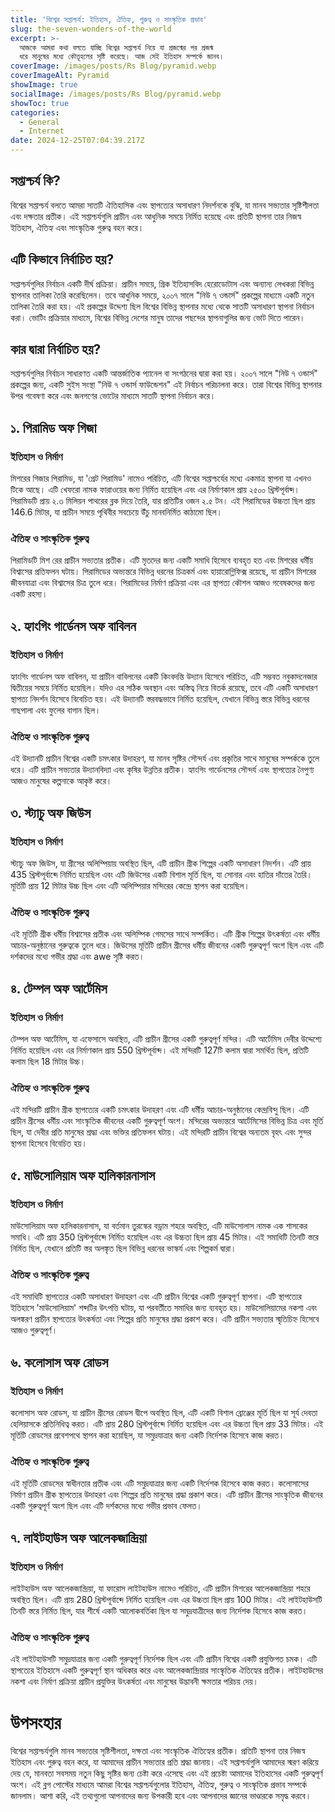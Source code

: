 ```yaml
---
title: 'বিশ্বের সপ্তাশ্চর্য: ইতিহাস, ঐতিহ্য, গুরুত্ব ও সাংস্কৃতিক প্রভাব'
slug: the-seven-wonders-of-the-world
excerpt: >-
  আজকে আমরা কথা বলতে যাচ্ছি বিশ্বের সপ্তাশ্চর্য নিয়ে যা প্রজন্মের পর প্রজন্ম
  ধরে মানুষের মধ্যে কৌতূহলের সৃষ্টি করেছে। আজ সেই ইতিহাস সম্পর্কে জানব।
coverImage: /images/posts/Rs Blog/pyramid.webp
coverImageAlt: Pyramid
showImage: true
socialImage: /images/posts/Rs Blog/pyramid.webp
showToc: true
categories:
  - General
  - Internet
date: 2024-12-25T07:04:39.217Z
---
```


## সপ্তাশ্চর্য কি?

বিশ্বের সপ্তাশ্চর্য বলতে আমরা সাতটি ঐতিহাসিক এবং স্থাপত্যের অসাধারণ নিদর্শনকে বুঝি, যা মানব সভ্যতার সৃষ্টিশীলতা এবং দক্ষতার প্রতীক। এই সপ্তাশ্চর্যগুলি প্রাচীন এবং আধুনিক সময়ে নির্মিত হয়েছে এবং প্রতিটি স্থাপনা তার নিজস্ব ইতিহাস, ঐতিহ্য এবং সাংস্কৃতিক গুরুত্ব বহন করে।

## এটি কিভাবে নির্বাচিত হয়?

সপ্তাশ্চর্যগুলির নির্বাচন একটি দীর্ঘ প্রক্রিয়া। প্রাচীন সময়ে, গ্রিক ইতিহাসবিদ হেরোডোটাস এবং অন্যান্য লেখকরা বিভিন্ন স্থাপনার তালিকা তৈরি করেছিলেন। তবে আধুনিক সময়ে, ২০০৭ সালে "নিউ ৭ ওন্ডার্স" প্রকল্পের মাধ্যমে একটি নতুন তালিকা তৈরি করা হয়। এই প্রকল্পের উদ্দেশ্য ছিল বিশ্বের বিভিন্ন স্থাপনার মধ্যে থেকে সাতটি অসাধারণ স্থাপনা নির্বাচন করা। ভোটিং প্রক্রিয়ার মাধ্যমে, বিশ্বের বিভিন্ন দেশের মানুষ তাদের পছন্দের স্থাপনাগুলির জন্য ভোট দিতে পারেন।

## কার দ্বারা নির্বাচিত হয়?

সপ্তাশ্চর্যগুলির নির্বাচন সাধারণত একটি আন্তর্জাতিক প্যানেল বা সংগঠনের দ্বারা করা হয়। ২০০৭ সালে "নিউ ৭ ওন্ডার্স" প্রকল্পের জন্য, একটি সুইস সংস্থা "নিউ ৭ ওন্ডার্স ফাউন্ডেশন" এই নির্বাচন পরিচালনা করে। তারা বিশ্বের বিভিন্ন স্থাপনার উপর গবেষণা করে এবং জনগণের ভোটের মাধ্যমে সাতটি স্থাপনা নির্বাচন করে।

## ১. পিরামিড অফ গিজা

### ইতিহাস ও নির্মাণ

মিশরের গিজার পিরামিড, যা 'গ্রেট পিরামিড' নামেও পরিচিত, এটি বিশ্বের সপ্তাশ্চর্যের মধ্যে একমাত্র স্থাপনা যা এখনও টিকে আছে। এটি খেফরো নামক ফারাওয়ের জন্য নির্মিত হয়েছিল এবং এর নির্মাণকাল প্রায় ২৫০০ খ্রিস্টপূর্বাব্দ। পিরামিডটি প্রায় ২.৩ মিলিয়ন পাথরের ব্লক দিয়ে তৈরি, যার প্রতিটির ওজন ২.৫ টন। এই পিরামিডের উচ্চতা ছিল প্রায় 146.6 মিটার, যা প্রাচীন সময়ে পৃথিবীর সবচেয়ে উঁচু মানবনির্মিত কাঠামো ছিল।

### ঐতিহ্য ও সাংস্কৃতিক গুরুত্ব

পিরামিডটি মিশ রের প্রাচীন সভ্যতার প্রতীক। এটি মৃতদের জন্য একটি সমাধি হিসেবে ব্যবহৃত হত এবং মিশরের ধর্মীয় বিশ্বাসের প্রতিফলন ঘটায়। পিরামিডের অভ্যন্তরে বিভিন্ন ধরনের চিত্রকর্ম এবং হায়ারোগ্লিফিক্স রয়েছে, যা প্রাচীন মিশরের জীবনযাত্রা এবং বিশ্বাসের চিত্র তুলে ধরে। পিরামিডের নির্মাণ প্রক্রিয়া এবং এর স্থাপত্য কৌশল আজও গবেষকদের জন্য একটি রহস্য।

## ২. হ্যাংগিং গার্ডেনস অফ বাবিলন

### ইতিহাস ও নির্মাণ

হ্যাংগিং গার্ডেনস অফ বাবিলন, যা প্রাচীন বাবিলনের একটি কিংবদন্তি উদ্যান হিসেবে পরিচিত, এটি সম্ভবত নবুকাদনেজার দ্বিতীয়ের সময়ে নির্মিত হয়েছিল। যদিও এর সঠিক অবস্থান এবং অস্তিত্ব নিয়ে বিতর্ক রয়েছে, তবে এটি একটি অসাধারণ স্থাপত্য নিদর্শন হিসেবে বিবেচিত হয়। এই উদ্যানটি স্তরবদ্ধভাবে নির্মিত হয়েছিল, যেখানে বিভিন্ন স্তরে বিভিন্ন ধরনের গাছপালা এবং ফুলের বাগান ছিল।

### ঐতিহ্য ও সাংস্কৃতিক গুরুত্ব

এই উদ্যানটি প্রাচীন বিশ্বের একটি চমৎকার উদাহরণ, যা মানব সৃষ্টির সৌন্দর্য এবং প্রকৃতির সাথে মানুষের সম্পর্ককে তুলে ধরে। এটি প্রাচীন সভ্যতার উদ্যানবিদ্যা এবং কৃষির উন্নতির প্রতীক। হ্যাংগিং গার্ডেনসের সৌন্দর্য এবং স্থাপত্যের নৈপুণ্য আজও মানুষের কল্পনাকে আকৃষ্ট করে।

## ৩. স্ট্যাচু অফ জিউস

### ইতিহাস ও নির্মাণ

স্ট্যাচু অফ জিউস, যা গ্রীসের অলিম্পিয়ায় অবস্থিত ছিল, এটি প্রাচীন গ্রীক শিল্পের একটি অসাধারণ নিদর্শন। এটি প্রায় 435 খ্রিস্টপূর্বাব্দে নির্মিত হয়েছিল এবং এটি জিউসের একটি বিশাল মূর্তি ছিল, যা সোনার এবং হাতির দাঁতের তৈরি। মূর্তিটি প্রায় 12 মিটার উচ্চ ছিল এবং এটি অলিম্পিয়ার মন্দিরের কেন্দ্রে স্থাপন করা হয়েছিল।

### ঐতিহ্য ও সাংস্কৃতিক গুরুত্ব

এই মূর্তিটি গ্রীক ধর্মীয় বিশ্বাসের প্রতীক এবং অলিম্পিক গেমসের সাথে সম্পর্কিত। এটি গ্রীক শিল্পের উৎকর্ষতা এবং ধর্মীয় আচার-অনুষ্ঠানের গুরুত্বকে তুলে ধরে। জিউসের মূর্তিটি প্রাচীন গ্রীসের ধর্মীয় জীবনের একটি গুরুত্বপূর্ণ অংশ ছিল এবং এটি দর্শকদের মধ্যে গভীর শ্রদ্ধা এবং awe সৃষ্টি করত।

## ৪. টেম্পল অফ আর্টেমিস

### ইতিহাস ও নির্মাণ

টেম্পল অফ আর্টেমিস, যা এফেসাসে অবস্থিত, এটি প্রাচীন গ্রীসের একটি গুরুত্বপূর্ণ মন্দির। এটি আর্টেমিস দেবীর উদ্দেশ্যে নির্মিত হয়েছিল এবং এর নির্মাণকাল প্রায় 550 খ্রিস্টপূর্বাব্দ। এই মন্দিরটি 127টি কলাম দ্বারা সমর্থিত ছিল, প্রতিটি কলাম ছিল 18 মিটার উচ্চ।

### ঐতিহ্য ও সাংস্কৃতিক গুরুত্ব

এই মন্দিরটি প্রাচীন গ্রীক স্থাপত্যের একটি চমৎকার উদাহরণ এবং এটি ধর্মীয় আচার-অনুষ্ঠানের কেন্দ্রবিন্দু ছিল। এটি প্রাচীন গ্রীসের ধর্মীয় এবং সাংস্কৃতিক জীবনের একটি গুরুত্বপূর্ণ অংশ। মন্দিরের অভ্যন্তরে আর্টেমিসের বিভিন্ন চিত্র এবং মূর্তি ছিল, যা দেবীর প্রতি মানুষের শ্রদ্ধা এবং ভক্তির প্রতিফলন ঘটায়। এই মন্দিরটি প্রাচীন বিশ্বের অন্যতম বৃহৎ এবং সুন্দর স্থাপনা হিসেবে বিবেচিত হয়।

## ৫. মাউসোলিয়াম অফ হালিকারনাসাস

### ইতিহাস ও নির্মাণ

মাউসোলিয়াম অফ হালিকারনাসাস, যা বর্তমান তুরস্কের বড্রাম শহরে অবস্থিত, এটি মাউসোলাস নামক এক শাসকের সমাধি। এটি প্রায় 350 খ্রিস্টপূর্বাব্দে নির্মিত হয়েছিল এবং এর উচ্চতা ছিল প্রায় 45 মিটার। এই সমাধিটি তিনটি স্তরে নির্মিত ছিল, যেখানে প্রতিটি স্তর অলঙ্কৃত ছিল বিভিন্ন ধরনের ভাস্কর্য এবং শিল্পকর্ম দ্বারা।

### ঐতিহ্য ও সাংস্কৃতিক গুরুত্ব

এই সমাধিটি স্থাপত্যের একটি অসাধারণ উদাহরণ এবং এটি প্রাচীন বিশ্বের একটি গুরুত্বপূর্ণ স্থাপনা। এটি স্থাপত্যের ইতিহাসে 'মাউসোলিয়াম' শব্দটির উৎপত্তি ঘটায়, যা পরবর্তীতে সমাধির জন্য ব্যবহৃত হয়। মাউসোলিয়ামের নকশা এবং অলঙ্করণ প্রাচীন স্থাপত্যের উৎকর্ষতা এবং শিল্পের প্রতি মানুষের শ্রদ্ধা প্রকাশ করে। এটি প্রাচীন সভ্যতার স্মৃতিচিহ্ন হিসেবে আজও গুরুত্বপূর্ণ।

## ৬. কলোসাস অফ রোডস

### ইতিহাস ও নির্মাণ

কলোসাস অফ রোডস, যা প্রাচীন গ্রীসের রোডস দ্বীপে অবস্থিত ছিল, এটি একটি বিশাল ব্রোঞ্জের মূর্তি ছিল যা সূর্য দেবতা হেলিয়াসকে প্রতিনিধিত্ব করত। এটি প্রায় 280 খ্রিস্টপূর্বাব্দে নির্মিত হয়েছিল এবং এর উচ্চতা ছিল প্রায় 33 মিটার। এই মূর্তিটি রোডসের প্রবেশপথে স্থাপন করা হয়েছিল, যা সমুদ্রযাত্রার জন্য একটি নির্দেশক হিসেবে কাজ করত।

### ঐতিহ্য ও সাংস্কৃতিক গুরুত্ব

এই মূর্তিটি রোডসের স্বাধীনতার প্রতীক এবং এটি সমুদ্রযাত্রার জন্য একটি নির্দেশক হিসেবে কাজ করত। কলোসাসের নির্মাণ প্রাচীন গ্রীক স্থাপত্যের উদাহরণ এবং শিল্পের প্রতি মানুষের শ্রদ্ধা প্রকাশ করে। এটি প্রাচীন গ্রীসের সাংস্কৃতিক জীবনের একটি গুরুত্বপূর্ণ অংশ ছিল এবং এটি দর্শকদের মধ্যে গভীর প্রভাব ফেলত।

## ৭. লাইটহাউস অফ আলেকজান্দ্রিয়া

### ইতিহাস ও নির্মাণ

লাইটহাউস অফ আলেকজান্দ্রিয়া, যা ফারোস লাইটহাউস নামেও পরিচিত, এটি প্রাচীন মিশরের আলেকজান্দ্রিয়া শহরে অবস্থিত ছিল। এটি প্রায় 280 খ্রিস্টপূর্বাব্দে নির্মিত হয়েছিল এবং এর উচ্চতা ছিল প্রায় 100 মিটার। এই লাইটহাউসটি তিনটি স্তরে নির্মিত ছিল, যার শীর্ষে একটি আলোকবর্তিকা ছিল যা সমুদ্রযাত্রীদের জন্য নির্দেশক হিসেবে কাজ করত।

### ঐতিহ্য ও সাংস্কৃতিক গুরুত্ব

এই লাইটহাউসটি সমুদ্রযাত্রার জন্য একটি গুরুত্বপূর্ণ নির্দেশক ছিল এবং এটি প্রাচীন বিশ্বের একটি প্রযুক্তিগত চমক। এটি স্থাপত্যের ইতিহাসে একটি গুরুত্বপূর্ণ স্থান অধিকার করে এবং আলেকজান্দ্রিয়ার সাংস্কৃতিক ঐতিহ্যের প্রতীক। লাইটহাউসের নকশা এবং নির্মাণ প্রক্রিয়া প্রাচীন প্রযুক্তির উৎকর্ষতা এবং মানুষের উদ্ভাবনী ক্ষমতার পরিচয় দেয়।

# উপসংহার

বিশ্বের সপ্তাশ্চর্যগুলি মানব সভ্যতার সৃষ্টিশীলতা, দক্ষতা এবং সাংস্কৃতিক ঐতিহ্যের প্রতীক। প্রতিটি স্থাপনা তার নিজস্ব ইতিহাস এবং গুরুত্ব বহন করে, যা আমাদের প্রাচীন সভ্যতার প্রতি শ্রদ্ধা জানায়। এই সপ্তাশ্চর্যগুলি আমাদের স্মরণ করিয়ে দেয় যে, মানবতা সবসময় নতুন কিছু সৃষ্টির জন্য চেষ্টা করে এসেছে এবং এই প্রচেষ্টা আমাদের ইতিহাসের একটি গুরুত্বপূর্ণ অংশ। এই ব্লগ পোস্টের মাধ্যমে আমরা বিশ্বের সপ্তাশ্চর্যগুলোর ইতিহাস, ঐতিহ্য, গুরুত্ব ও সাংস্কৃতিক প্রভাব সম্পর্কে জানলাম। আশা করি, এই তথ্যগুলো আপনাদের জন্য উপকারী হবে এবং আপনাদের জ্ঞানের ভাণ্ডারকে সমৃদ্ধ করবে।
